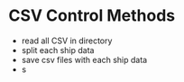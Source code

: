# CSV Control Methods
- read all CSV in directory
- split each ship data
- save csv files with each ship data
- s